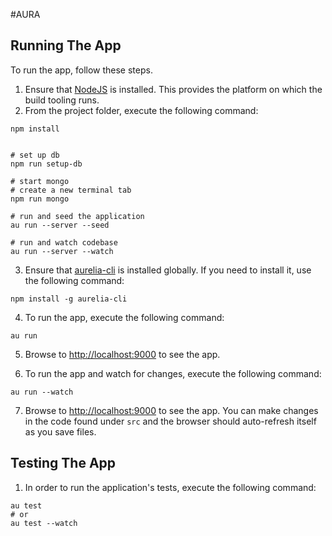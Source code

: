 #AURA


## Running The App

To run the app, follow these steps.

1. Ensure that [NodeJS](http://nodejs.org/) is installed. This provides the platform on which the build tooling runs.
2. From the project folder, execute the following command:

  ```shell
  npm install


  # set up db
  npm run setup-db

  # start mongo
  # create a new terminal tab
  npm run mongo

  # run and seed the application
  au run --server --seed

  # run and watch codebase
  au run --server --watch
  ```

3. Ensure that [aurelia-cli](https://www.npmjs.com/package/aurelia-cli) is installed globally. If you need to install it, use the following command:

  ```shell
  npm install -g aurelia-cli
  ```


4. To run the app, execute the following command:

  ```shell
  au run
  ```
5. Browse to [http://localhost:9000](http://localhost:9000) to see the app. 

6. To run the app and watch for changes, execute the following command:

  ```shell
  au run --watch
  ```
7. Browse to [http://localhost:9000](http://localhost:9000) to see the app. You can make changes in the code found under `src` and the browser should auto-refresh itself as you save files.


## Testing The App

1. In order to run the application's tests, execute the following command:

  ```shell
  au test
  # or 
  au test --watch
  ```

